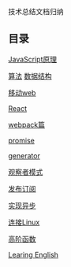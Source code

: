<!--
 * @Author: DaiLinBo
 * @Date: 2019-08-04 23:50:40
 * @LastEditTime: 2020-06-19 00:57:52
 * @LastEditors: DaiLinBo
 * @Description: 
 -->

技术总结文档归纳
## 目录

  [JavaScript原理](docs/javascript.md)

  [算法](docs/arithmetic.md)
  [数据结构](docs/data-structure.md)

 [移动web](docs/mobile-web.md)

 [React](docs/react.md)

 [webpack篇](docs/webpack.md)

 [promise](docs/promise.md)

 [generator](docs/generator.md)

 [观察者模式](docs/observer.md)

 [发布订阅](docs/publish-subscribe.md)

 [实现异步](docs/asynchronous.md)

 [连接Linux](docs/connect.md)

 [高阶函数](docs/highFun.md)

  [Learing English](docs/learing-English.md)
